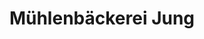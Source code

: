 ---
title: "Mühlenbäckerei Jung"
url: /koenigstein-im-taunus/muehlenbaeckerei-jung/
shop: Bäckerei
---